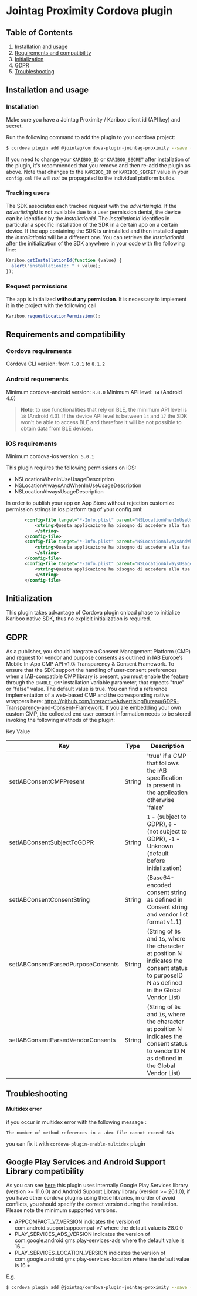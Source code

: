 # Jointag Proximity Cordova plugin

## Table of Contents

1. [Installation and usage](#installation-and-usage)
2. [Requirements and compatibility](#requirements-and-compatibility)
3. [Initialization](#initialization)
4. [GDPR](#gdpr)
5. [Troubleshooting](#troubleshooting)
## Installation and usage

### Installation

Make sure you have a Jointag Proximity / Kariboo client id (API key) and secret.

Run the following command to add the plugin to your cordova project:
```bash
$ cordova plugin add @jointag/cordova-plugin-jointag-proximity --save --variable KARIBOO_ID="YOUR_API_KEY" --variable KARIBOO_SECRET="YOUR_API_SECRET"
```

If you need to change your `KARIBOO_ID` or `KARIBOO_SECRET` after installation of the plugin, it's recommended that you remove and then re-add the plugin as above.
Note that changes to the `KARIBOO_ID` or `KARIBOO_SECRET` value in your `config.xml` file will *not* be propagated to the individual platform builds.

### Tracking users

The SDK associates each tracked request with the *advertisingId*. If the *advertisingId* is not available due to a user permission denial, the device can be identified by the *installationId*. The *installationId* identifies in particular a specific installation of the SDK in a certain app on a certain device. If the app containing the SDK is uninstalled and then installed again the *installationId* will be a different one. You can retrieve the *installationId* after the initialization of the SDK anywhere in your code with the following line:

```javascript
Kariboo.getInstallationId(function (value) {
  alert("installationId: " + value);
});
```

### Request permissions
The app is initialized **without any permission**. It is necessary to implement it in the project with the following call

```javascript
Kariboo.requestLocationPermission();
```

## Requirements and compatibility

### Cordova requirements

Cordova CLI version: from `7.0.1` to  `8.1.2`

### Android requrements

Minimum cordova-android version: `8.0.0`
Minimum API level: `14` (Android 4.0)
> **Note**: to use functionalities that rely on BLE, the minimum API level is `18` (Android 4.3). If the device API level is between `14` and `17` the SDK won't be able to access BLE and therefore it will be not possible to obtain data from BLE devices.

### iOS requirements

Minimum cordova-ios version: `5.0.1`

This plugin requires the following permissions on iOS: 
- NSLocationWhenInUseUsageDescription
- NSLocationAlwaysAndWhenInUseUsageDescription
- NSLocationAlwaysUsageDescription

In order to publish your app on App Store without rejection customize permission strings in ios platform tag of your config.xml:
 ```xml
        <config-file target="*-Info.plist" parent="NSLocationWhenInUseUsageDescription">
            <string>Questa applicazione ha bisogno di accedere alla tua posizione per fornirti un'esperienza ottimale.
            </string>
        </config-file>
        <config-file target="*-Info.plist" parent="NSLocationAlwaysAndWhenInUseUsageDescription">
            <string>Questa applicazione ha bisogno di accedere alla tua posizione per fornirti un'esperienza ottimale.
            </string>
        </config-file>
        <config-file target="*-Info.plist" parent="NSLocationAlwaysUsageDescription">
            <string>Questa applicazione ha bisogno di accedere alla tua posizione per fornirti un'esperienza ottimale.
            </string>
        </config-file>
  ```

## Initialization

This plugin takes advantage of Cordova plugin onload phase to initialize Kariboo native SDK, thus no explicit initialization is required.

## GDPR

As a publisher, you should integrate a Consent Management Platform (CMP) and request for vendor and purpose consents as outlined in IAB Europe’s Mobile In-App CMP API v1.0: Transparency & Consent Framework.
To ensure that the SDK support the handling of user-consent preferences when a IAB-compatible CMP library is present, you must enable the feature through the `ENABLE_CMP` installation variable parameter, 
that expects "true" or "false" value. The default value is true.
You can find a reference implementation of a web-based CMP and the corresponding native wrappers here: https://github.com/InteractiveAdvertisingBureau/GDPR-Transparency-and-Consent-Framework.
If you are embedding your own custom CMP, the collected end user consent information needs to be stored invoking the following methods of the plugin:


Key	Value

| Key                               | Type    | Description                     |
| --------------------------------- | ------- | ------------------------------- |
| setIABConsentCMPPresent           | String  | 'true' if a CMP that follows the iAB specification is present in the application otherwise 'false' |
| setIABConsentSubjectToGDPR        | String  | `1` - (subject to GDPR), `0` - (not subject to GDPR), `-1` - Unknown (default before initialization) |
| setIABConsentConsentString        | String  | (Base64-encoded consent string as defined in Consent string and vendor list format v1.1) |
| setIABConsentParsedPurposeConsents| String  | (String of `0`s and `1`s, where the character at position N indicates the consent status to purposeID N as defined in the Global Vendor List) |
| setIABConsentParsedVendorConsents | String  | (String of `0`s and `1`s, where the character at position N indicates the consent status to vendorID N as defined in the Global Vendor List) |


## Troubleshooting

#### Multidex error
if you occur in multidex error with the following message : 

```The number of method references in a .dex file cannot exceed 64k```

you can fix it with ```cordova-plugin-enable-multidex```  plugin 

## Google Play Services and Android Support Library compatibility

As you can see [here](https://github.com/jointag/JTProximitySDK-Android) this plugin uses internally Google Play 
Services library (version >= 11.6.0) and Android Support Library library (version >= 26.1.0), if you have other
 cordova plugins using these libraries, in order of avoid conflicts, you should specify the correct version during the installation. 
 Please note the minimum supported versions. 
- APPCOMPACT_V7_VERSION indicates the version of com.android.support:appcompat-v7 where the default value is 28.0.0
- PLAY_SERVICES_ADS_VERSION indicates the version of com.google.android.gms:play-services-ads where the default value is 16.+
- PLAY_SERVICES_LOCATION_VERSION indicates the version of com.google.android.gms:play-services-location where the default value is 16.+

E.g.

```bash
$ cordova plugin add @jointag/cordova-plugin-jointag-proximity --save --variable KARIBOO_ID="YOUR_API_KEY" --variable KARIBOO_SECRET="YOUR_API_SECRET --variable APPCOMPACT_V7_VERSION="28.0.0" --variable APPCOMPACT_V7_VERSION="16.+"
```

